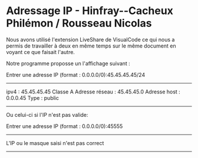# Adressage IP - Hinfray--Cacheux Philémon / Rousseau Nicolas

Nous avons utilisé l'extension LiveShare de VisualCode ce qui nous a permis de travailler à deux en même temps sur 
le même document en voyant ce que faisait l'autre.


Notre programme proposse un l'affichage suivant :

Entrer une adresse IP (format : 0.0.0.0/0):45.45.45.45/24
________________________________

ipv4 : 45.45.45.45
Classe A
Adresse réseau : 45.45.45.0
Adresse host : 0.0.0.45
Type : public
________________________________


Ou celui-ci si l'IP n'est pas valide: 

Entrer une adresse IP (format : 0.0.0.0/0):45555
________________________________
L'IP ou le masque saisi n'est pas correct
________________________________
